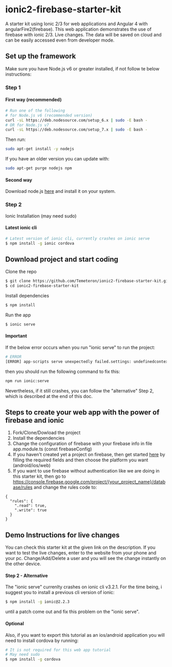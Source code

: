 # ionic2-firebase-starter-kit
A starter kit using Ionic 2/3 for web applications and Angular 4 with angularFire2(firebase). 
This web application demonstrates the use of firebase with ionic 2/3. Live changes. The data will be saved on cloud and can be easily accessed even from developer mode.

## Set up the framework
Make sure you have Node.js v6 or greater installed, if not follow te below instructions:
### Step 1
#### First way (recommended)
```bash
# Run one of the following
# for Node.js v6 (recommended version)
curl -sL https://deb.nodesource.com/setup_6.x | sudo -E bash -
# OR for Node.js v7
curl -sL https://deb.nodesource.com/setup_7.x | sudo -E bash -
```
Then run:
```bash
sudo apt-get install -y nodejs
```
If you have an older version you can update with:
```bash
sudo apt-get purge nodejs npm
```
#### Second way
Download node.js [here](https://nodejs.org/en/) and install it on your system.

### Step 2
Ionic Installation (may need sudo)

#### Latest ionic cli
```bash
# Latest version of ionic cli, currently crashes on ionic serve
$ npm install -g ionic cordova
```

## Download project and start coding
Clone the repo
```bash
$ git clone https://github.com/Temeteron/ionic2-firebase-starter-kit.git
$ cd ionic2-firebase-starter-kit
```

Install dependencies
```bash
$ npm install
```

Run the app
```bash
$ ionic serve
```
#### Important
If the below error occurs when you run "ionic serve" to run the project:
```bash
# ERROR
[ERROR] app-scripts serve unexpectedly failed.settings: undefinedcontext: [object Object]
```
then you should run the following command to fix this:
```bash
npm run ionic:serve
```
Nevertheless, if it still crashes, you can follow the "alternative" Step 2, which is described at the end of this doc.


## Steps to create your web app with the power of firebase and ionic
1) Fork/Clone/Dowload the project
2) Install the dependencies
3) Change the configuration of firebase with your firebase info in file app.module.ts (const firebaseConfig)
4) If you haven't created yet a project on firebase, then get started [here](https://console.firebase.google.com/) by filling the required fields and then choose the platform you want (android/ios/web)
5) If you want to use firebase without authentication like we are doing in this starter kit, then go to https://console.firebase.google.com/project/{your_project_name}/database/rules and change the rules code to:
```
{
  "rules": {
    ".read": true,
    ".write": true
  }
}
```

## Demo Instructions for live changes
You can check this starter kit at the given link on the description. If you want to test the live changes, enter to the website from your phone and your pc. Change/Add/Delete a user and you will see the change instantly on the other device.


#### Step 2 - Alternative
The "ionic serve" currenlty crashes on ionic cli v3.2.1.
For the time being, i suggest you to install a previous cli version of ionic:
```bash
$ npm install -g ionic@2.2.3
```
until a patch come out and fix this problem on the "ionic serve".

#### Optional
Also, if you want to export this tutorial as an ios/android application you will need to install cordova by running:
```bash
# It is not required for this web app tutorial
# May need sudo
$ npm install -g cordova
```
